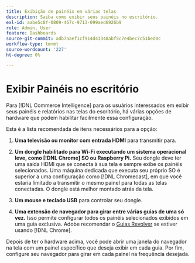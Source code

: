 ```yaml
---
title: Exibição de painéis em várias telas
description: Saiba como exibir seus painéis no escritório.
exl-id: aabe5c8f-0809-467c-9713-099aed6926b9
role: Admin, User
feature: Dashboards
source-git-commit: adb7aaef1cf914d43348abf5c7e4bec7c51bed0c
workflow-type: tm+mt
source-wordcount: '227'
ht-degree: 0%

---
```


# Exibir Painéis no escritório

Para [!DNL Commerce Intelligence] para os usuários interessados em exibir seus painéis e relatórios nas telas do escritório, há várias opções de hardware que podem habilitar facilmente essa configuração.

Esta é a lista recomendada de itens necessários para a opção:

1. **Uma televisão ou monitor com entrada HDMI** para transmitir para.

1. **Um dongle habilitado para Wi-Fi executando um sistema operacional leve, como [!DNL Chrome] SO ou Raspberry Pi.** Seu dongle deve ter uma saída HDMI que se conecta à sua tela e sempre exibe os painéis selecionados. Uma máquina dedicada que executa seu próprio SO é superior a uma configuração como [!DNL Chromecast], em que você estaria limitado a transmitir o mesmo painel para todas as telas conectadas. O dongle está melhor montado atrás da tela.

1. **Um mouse e teclado USB** para controlar seu dongle.

1. **Uma extensão de navegador para girar entre várias guias de uma só vez.** Isso permite configurar todos os painéis selecionados exibidos em uma guia exclusiva. Adobe recomendar o [Guias Revolver](https://chrome.google.com/webstore/detail/revolver-tabs/dlknooajieciikpedpldejhhijacnbda?hl=en) se estiver usando [!DNL Chrome].

Depois de ter o hardware acima, você pode abrir uma janela do navegador na tela com um painel específico que deseja exibir em cada guia. Por fim, configure seu navegador para girar em cada painel na frequência desejada.
